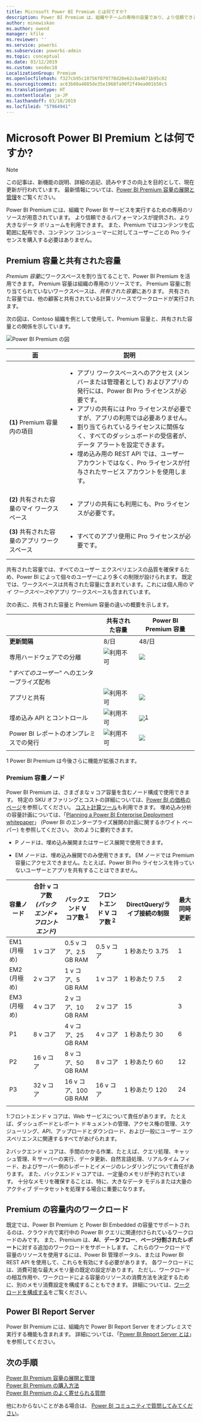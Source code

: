 ```yaml
---
title: Microsoft Power BI Premium とは何ですか?
description: Power BI Premium は、組織やチームの専用の容量であり、より信頼できるパフォーマンスとより大きなデータ ボリュームを提供します。ユーザーごとのライセンスを購入する必要はありません。
author: minewiskan
ms.author: owend
manager: kfile
ms.reviewer: ''
ms.service: powerbi
ms.subservice: powerbi-admin
ms.topic: conceptual
ms.date: 03/12/2019
ms.custom: seodec18
LocalizationGroup: Premium
ms.openlocfilehash: f327cb95c10756f079778d20e62cba4871b95c02
ms.sourcegitcommit: ac63b08a4085de35e1968fa90f2f49ea001b50c5
ms.translationtype: HT
ms.contentlocale: ja-JP
ms.lasthandoff: 03/18/2019
ms.locfileid: "57964941"
---
```

# <a name="what-is-microsoft-power-bi-premium"></a>Microsoft Power BI Premium とは何ですか?

> [!NOTE]
> この記事は、新機能の説明、詳細の追記、読みやすさの向上を目的として、現在更新が行われています。 最新情報については、[Power BI Premium 容量の展開と管理](whitepaper-powerbi-premium-deployment.md)をご覧ください。

Power BI Premium には、組織で Power BI サービスを実行するための専用のリソースが用意されています。 より信頼できるパフォーマンスが提供され、より大きなデータ ボリュームを利用できます。 また、Premium ではコンテンツを広範囲に配布でき、コンテンツ コンシューマーに対してユーザーごとの Pro ライセンスを購入する必要はありません。  

## <a name="premium-capacity-and-shared-capacity"></a>Premium 容量と共有された容量

*Premium 容量*にワークスペースを割り当てることで、Power BI Premium を活用できます。 Premium 容量は組織の専用のリソースです。 Premium 容量に割り当てられていないワークスペースは、*共有された容量*にあります。 共有された容量では、他の顧客と共有されている計算リソースでワークロードが実行されます。

次の図は、Contoso 組織を例として使用して、Premium 容量と、共有された容量との関係を示しています。

![Power BI Premium の図](media/service-premium/premium-chart.png)

| 面 | 説明 |
| --- | --- |
| **(1)** Premium 容量内の項目 | <ul><li>アプリ ワークスペースへのアクセス (メンバーまたは管理者として) およびアプリの発行には、Power BI Pro ライセンスが必要です。<li>アプリの共有には Pro ライセンスが必要ですが、アプリの利用では必要ありません。<li>割り当てられているライセンスに関係なく、すべてのダッシュボードの受信者が、データ アラートを設定できます。<li>埋め込み用の REST API では、ユーザー アカウントではなく、Pro ライセンスが付与されたサービス アカウントを使用します。</ul> |
| **(2)** 共有された容量のマイ ワークスペース | <ul><li>アプリの共有にも利用にも、Pro ライセンスが必要です。</ul> |
| **(3)** 共有された容量のアプリ ワークスペース | <ul><li>すべてのアプリ使用に Pro ライセンスが必要です。</ul>|
| | |

共有された容量では、すべてのユーザー エクスペリエンスの品質を確保するため、Power BI によって個々のユーザーにより多くの制限が設けられます。 既定では、ワークスペースは共有された容量に含まれています。これには個人用の*マイ ワークスペース*やアプリ ワークスペースも含まれています。

次の表に、共有された容量と Premium 容量の違いの概要を示します。

|  | 共有された容量 | Power BI Premium 容量 |
| --- | --- | --- |
| **更新間隔** |8/日 |48/日 |
| 専用ハードウェアでの分離 |![利用不可](media/service-premium/not-available.png) |![](media/service-premium/available.png) |
| "*すべてのユーザー*" へのエンタープライズ配布 | | |
| アプリと共有 |![利用不可](media/service-premium/not-available.png) |![](media/service-premium/available.png) |
| 埋め込み API とコントロール |![利用不可](media/service-premium/not-available.png) |![](media/service-premium/available.png)<sup>[1](#fnt1)</sup> |
| Power BI レポートのオンプレミスでの発行 |![利用不可](media/service-premium/not-available.png) |![](media/service-premium/available.png) |
| | | |

<a name="fnt1">1</a> Power BI Premium は今後さらに機能が拡張されます。



### <a name="premium-capacity-nodes"></a>Premium 容量ノード

Power BI Premium は、さまざまな v コア容量を含むノード構成で使用できます。 特定の SKU オファリングとコストの詳細については、[Power BI の価格のページ](https://powerbi.microsoft.com/pricing/)を参照してください。 [コスト計算ツール](https://powerbi.microsoft.com/calculator/)も利用できます。 埋め込み分析の容量計画については、「[Planning a Power BI Enterprise Deployment whitepaper](https://aka.ms/pbienterprisedeploy)」 (Power BI のエンタープライズ展開の計画に関するホワイト ペーパー) を参照してください。 次のように要約できます。

* P ノードは、埋め込み展開またはサービス展開で使用できます。

* EM ノードは、埋め込み展開でのみ使用できます。 EM ノードでは Premium 容量にアクセスできません。たとえば、Power BI Pro ライセンスを持っていないユーザーとアプリを共有することはできません。

| 容量ノード | 合計 v コア数<br/>*(バックエンド + フロントエンド)*  | バックエンド V コア数 <sup>[1](#fn1)</sup> | フロントエンド V コア数 <sup>[2](#fn2)</sup> | DirectQuery/ライブ接続の制限 | 最大同時更新 |
| --- | --- | --- | --- | --- | --- |
| EM1 (月極め) |1 v コア |0.5 v コア、2.5 GB RAM |0.5 v コア |1 秒あたり 3.75 |  1 |
| EM2 (月極め) |2 v コア |1 v コア、5 GB RAM |1 v コア |1 秒あたり 7.5 |  2 |
| EM3 (月極め) |4 v コア |2 v コア、10 GB RAM |2 v コア | 15 | 3 |
| P1 |8 v コア |4 v コア、25 GB RAM |4 v コア |1 秒あたり 30 | 6 |
| P2 |16 v コア |8 v コア、50 GB RAM |8 v コア |1 秒あたり 60 | 12 |
| P3 |32 v コア |16 v コア、100 GB RAM |16 v コア |1 秒あたり 120 | 24 |
| | | | | | |

<a name="fn1">1</a>:フロントエンド v コアは、Web サービスについて責任があります。 たとえば、ダッシュボードとレポート ドキュメントの管理、アクセス権の管理、スケジューリング、API、アップロードとダウンロード、および一般にユーザー エクスペリエンスに関連するすべてがあげられます。 

<a name="fn2">2</a>:バックエンド v コアは、手間のかかる作業、たとえば、クエリ処理、キャッシュ管理、R サーバーの実行、データ更新、自然言語処理、リアルタイム フィード、およびサーバー側のレポートとイメージのレンダリングについて責任があります。 また、バックエンド v コアでは、一定量のメモリが予約されています。 十分なメモリを確保することは、特に、大きなデータ モデルまたは大量のアクティブ データセットを処理する場合に重要になります。

## <a name="workloads-in-premium-capacity"></a>Premium の容量内のワークロード

既定では、Power BI Premium と Power BI Embedded の容量でサポートされるのは、クラウド内で実行中の Power BI クエリに関連付けられているワークロードのみです。 また、Premium は、**AI**、**データフロー**、**ページ分割されたレポート**に対する追加のワークロードをサポートします。 これらのワークロードで容量のリソースを使用するには、Power BI 管理ポータル、または Power BI REST API を使用して、これらを有効にする必要があります。 各ワークロードには、消費可能な最大メモリ量の既定の設定があります。 ただし、ワークロードの相互作用や、ワークロードによる容量のリソースの消費方法を決定するために、別のメモリ消費設定を構成することもできます。 詳細については、[ワークロードを構成する](service-admin-premium-workloads.md)をご覧ください。

## <a name="power-bi-report-server"></a>Power BI Report Server

Power BI Premium には、組織内で Power BI Report Server をオンプレミスで実行する機能も含まれます。 詳細については、「[Power BI Report Server とは](report-server/get-started.md)」を参照してください。

## <a name="next-steps"></a>次の手順

[Power BI Premium 容量の展開と管理](whitepaper-powerbi-premium-deployment.md)   
[Power BI Premium の購入方法](service-admin-premium-purchase.md)   
[Power BI Premium のよく寄せられる質問](service-premium-faq.md)   



他にわからないことがある場合は、 [Power BI コミュニティで質問してみてください](https://community.powerbi.com/)。
